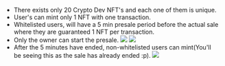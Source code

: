 - There exists only 20 Crypto Dev NFT's and each one of them is unique.
- User's can mint only 1 NFT with one transaction.
- Whitelisted users, will have a 5 min presale period before the actual sale where they are guaranteed 1 NFT per transaction.
- Only the owner can start the presale.
![](https://user-images.githubusercontent.com/74866650/184573443-2d51946d-6bc3-47cf-a781-67e563144125.png)
![](https://user-images.githubusercontent.com/74866650/184573539-cab825e1-fc5e-43e0-b6d3-f0a8bd8a2e09.png)
- After the 5 minutes have ended, non-whitelisted users can mint(You'll be seeing this as the sale has already ended :p).
![](https://user-images.githubusercontent.com/74866650/184573657-0d096b7b-186d-4794-87e7-3e71811a90a9.png)
